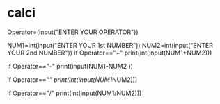 # calci
Operator=(input("ENTER YOUR OPERATOR"))

NUM1=int(input("ENTER YOUR 1st NUMBER"))
NUM2=int(input("ENTER YOUR 2nd NUMBER"))
if Operator=="+"
  print(int(input(NUM1+NUM2)))

if Operator=="-"
 print(input(NUM1-NUM2 ))

if Operator=="*"
    print(int(input(NUM1*NUM2)))

if Operator=="/"
    print(int(input(NUM1/NUM2)))
